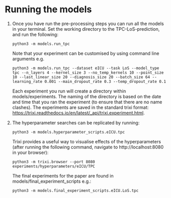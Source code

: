 Running the models
==================================

1) Once you have run the pre-processing steps you can run all the models in your terminal. Set the working directory to the TPC-LoS-prediction, and run the following:

    ```
    python3 -m models.run_tpc
    ```
    
    Note that your experiment can be customised by using command line arguments e.g.
    
    ```
    python3 -m models.run_tpc --dataset eICU --task LoS --model_type tpc --n_layers 4 --kernel_size 3 --no_temp_kernels 10 --point_size 10 --last_linear_size 20 --diagnosis_size 20 --batch_size 64 --learning_rate 0.001 --main_dropout_rate 0.3 --temp_dropout_rate 0.1 
    ```
    
    Each experiment you run will create a directory within models/experiments. The naming of the directory is based on 
    the date and time that you ran the experiment (to ensure that there are no name clashes). The experiments are saved 
    in the standard trixi format: https://trixi.readthedocs.io/en/latest/_api/trixi.experiment.html.
    
2) The hyperparameter searches can be replicated by running:

    ```
    python3 -m models.hyperparameter_scripts.eICU.tpc
    ```
 
    Trixi provides a useful way to visualise effects of the hyperparameters (after running the following command, navigate to http://localhost:8080 in your browser):
    
    ```
    python3 -m trixi.browser --port 8080 experiments/hyperparameters/eICU/TPC
    ```
    
    The final experiments for the paper are found in models/final_experiment_scripts e.g.:
    
    ```
    python3 -m models.final_experiment_scripts.eICU.LoS.tpc
    ```
